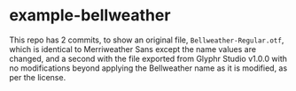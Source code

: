 # example-bellweather

This repo has 2 commits, to show an original file, `Bellweather-Regular.otf`, which is identical to Merriweather Sans except the name values are changed, and a second with the file exported from Glyphr Studio v1.0.0 with no modifications beyond applying the Bellweather name as it is modified, as per the license.